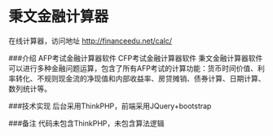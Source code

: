 秉文金融计算器
===============================

在线计算器，访问地址  http://financeedu.net/calc/

###介绍
			AFP考试金融计算器软件
			CFP考试金融计算器软件
			秉文金融计算器软件可以进行多种金融问题运算，包含了所有AFP考试的计算功能：货币时间价值、利率转化、不规则现金流的净现值和内部收益率、房贷摊销、债券计算、日期计算、数列统计等。 

###技术实现
			后台采用ThinkPHP，前端采用JQuery+bootstrap
			
###备注
			代码未包含ThinkPHP，未包含算法逻辑